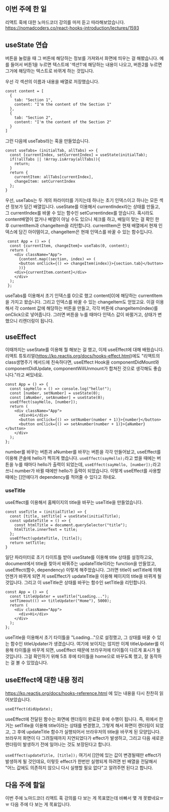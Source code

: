 ## 이번 주에 한 일
리액트 훅에 대한 노마드코더 강의를 마저 듣고 따라해보았습니다. https://nomadcoders.co/react-hooks-introduction/lectures/1593

## useState 연습
버튼을 눌렀을 때 그 버튼에 해당하는 정보를 가져와서 화면에 띄우는 걸 해봤습니다.
예를 들어서 버튼1을 누르면 텍스트에 '섹션1'에 해당하는 내용이 나오고, 버튼2를 누르면 그거에 해당하는 텍스트로 바뀌게 하는 것입니다. 

우선 각 섹션의 이름과 내용을 배열로 저장했습니다. 
```
const content = [
  {
    tab: "Section 1",
    content: "I'm the content of the Section 1"
  },
  {
    tab: "Section 2",
    content: "I'm the content of the Section 2"
  }
]
```

그런 다음에 useTabs라는 훅을 만들었습니다. 
```
const useTabs= (initialTab, allTabs) => {
  const [currentIndex, setCurrentIndex] = useState(initialTab);
  if(!allTabs || !Array.isArray(allTabs)){
    return;
  }  
  return {
    currentItem: allTabs[currentIndex],
    changeItem: setCurrentIndex
  };
}
```
우선, useTabs는 두 개의 파라미터를 가지는데 하나는 초기 인덱스이고 하나는 모든 섹션 정보가 담긴 배열입니다. 
useState를 이용해서 currentIndex라는 상태를 만들고, 그 currentIndex를 바꿀 수 있는 함수인 setCurrentindex를 얻습니다. 
혹시라도 content배열이 없거나 배열이 아닐 수도 있으니 체크를 하고, 배일이 맞는 걸 확인 한 후 currentItem과 changeItem을 리턴합니다. 
currentItem은 현재 배열에서 현재 인덱스에 담긴 아이템이고, changeItem은 현재 인덱스를 바꿀 수 있는 함수입니다. 

```
 const App = () => {
  const {currentItem, changeItem}= useTabs(0, content);
  return (
    <div className="App">
      {content.map((section, index) => (
      <button onClick={() => changeItem(index)}>{section.tab}</button>
      ))}
    <div>{currentItem.content}</div>
    </div>
  );
 };
```
useTabs를 이용해서 초기 인덱스를 0으로 했고 content[0]에 해당하는 currentItem을 가지고 왔습니다. 그리고 인덱스를 바꿀 수 있는 changeItem도 얻었고요. 
이걸 이용해서 각 content 값에 해당하는 버튼을 만들고, 각각 버튼에 changeItem(index)를 onClick으로 넣어줍니다. 그러면 버튼을 누를 때마다 인덱스 값이 바뀔거고, 상태가 변했으니 리렌더링이 됩니다.

## useEffect
이때까지는 useState를 이용해 뭘 해보는 걸 했고, 이제 useEffect에 대해 배웠습니다. 리액트 튜토리얼(https://ko.reactjs.org/docs/hooks-effect.html)에도 "리액트의 class생명주기 메서드에 친숙하다면, useEffect Hook을 componentDidMount와 componentDidUpdate, componentWillUnmount가 합쳐진 것으로 생각해도 좋습니다."라고 써있네요. 
```
const App = () => {
  const sayHello = () => console.log("hello!");
  const [number, setNumber] = useState(0);
  const [aNumber, setAnumber] = useState(0);
  useEffect(sayHello, [number]);
  return (
    <div className="App">
      <div>Hi</div>
      <button onClick={() => setNumber(number + 1)}>{number}</button>
      <button onClick={() => setAnumber(number + 1)}>{aNumber}</button>
    </div>
  );
};
```
number를 바꾸는 버튼과 aNumber를 바꾸는 버튼을 각각 만들어놨고, useEffect를 이용해 콘솔에 hello가 찍히게 했습니다. 
`useEffect(sayHello);`라고 썼을 때에는 버튼을 누를 때마다 hello가 출력이 되었는데, `useEffect(sayHello, [number]);`라고 쓰니 number가 바뀔 때에만 hello가 출력이 되었습니다. 이렇게 useEffect를 사용할 때에는 []안에다가 dependency를 적어줄 수 있다고 하네요. 

### useTitle
useEffect를 이용해서 홈페이지의 title을 바꾸는 useTitle을 만들었습니다. 
```
const useTitle = (initialTitle) => {
  const [title, setTitle] = useState(initialTitle);
  const updateTitle = () => {
    const htmlTitle = document.querySelector("title");
    htmlTitle.innerText = title;
  };
  useEffect(updateTitle, [title]);
  return setTitle;
}
```
일단 파라미터로 초기 타이트틀 받아 useState를 이용해 title 상태를 설정하고요, document에서 title을 찾아서 바꿔주는 updateTitle이라는 function을 만들었고, 
useEffect(함수, dependency) 이렇게 해주었습니다. 그러면 title이 setTitle에 의해 언젠가 바뀌게 되면 저 useEffect가 updateTitle을 이용해 페이지의 title을 바뀌게 될 것입니다. 그리고 이 useTitle은 상태를 바꾸는 함수인 setTitle을 리턴합니다.

```
const App = () => {
  const titleUpdater = useTitle("Loading...");
  setTimeout(() => titleUpdater("Home"), 5000);
  return (
    <div className="App">
      <div>Hi</div>
    </div>
  );
};
```
useTitle을 이용해서 초기 타이틀을 "Loading..."으로 설정했고, 그 상태를 바꿀 수 있는 함수인 titleUpdater가 생겼습니다. 여기에 보이지는 않지만 이제 titleUpdater를 이용해 타이틀을 바꾸게 되면, useEffect 때문에 브라우저에 타이틀이 다르게 표시가 될 것입니다. 
그걸 확인하기 위해 5초 후에 타이틀을 home으로 바꾸도록 했고, 잘 동작하는 걸 볼 수 있었습니다. 

## useEffect에 대한 내용 정리
https://ko.reactjs.org/docs/hooks-reference.html 에 있는 내용을 다시 찬찬히 읽어보았습니다. 
```
useEffect(didUpdate);
```
useEffect에 전달된 함수는 화면에 렌더링이 완료된 후에 수행이 됩니다. 즉, 위에서 한거는 setTitle을 이용해 title이라는 상태를 변경했고, 그렇게 해서 화면이 렌더링이 되었고, 그 후에 updateTitle 함수가 실행되어서 브라우저의 title을 바꾸게 된 모양입니다. 브라우저 화면이 다 그려질때까지 지연되었다가 effect가 발생하고, 그리고 다음 새로운 렌더링이 발생하기 전에 일어나는 것도 보장된다고 합니다.

`useEffect(updateTitle, [title]);` 여기서 []안에 있는 값이 변경될때만 effect가 발생하게 될 것인데요, 이렇듯 effect가 한번만 실행되게 하려면 빈 배열을 전달해서 "어느 값에도 의존하지 않으니 다시 실행할 필요 없다"고 알려주면 된다고 합니다. 

## 다음 주에 할일
이번 주에 노마드코더 리액트 훅 강의를 다 보는 게 목표였는데 바빠서 몇 개 못봤네요ㅠㅠ 다음 주에 다 보는 게 목표입니다. 
